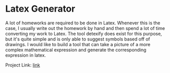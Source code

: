 # Latex Generator

A lot of homeworks are required to be done in Latex. Whenever this is the case, I usually write out the homework by hand and then spend a lot of time converting my work to Latex. The tool detexify does exist for this purpose, but it's quite simple and is only able to suggest symbols based off of drawings. I would like to build a tool that can take a picture of a more complex mathematical expression and generate the corresponding expression in latex.

Project Link: [link](https://github.com/sagarika5946/latex-generator)
